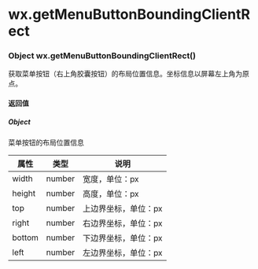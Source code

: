 # wx.getMenuButtonBoundingClientRect
### Object wx.getMenuButtonBoundingClientRect()

获取菜单按钮（右上角胶囊按钮）的布局位置信息。坐标信息以屏幕左上角为原点。

#### 返回值

##### Object

菜单按钮的布局位置信息

属性     | 类型     | 说明         
------ | ------ | -----------
width  | number | 宽度，单位：px   
height | number | 高度，单位：px   
top    | number | 上边界坐标，单位：px
right  | number | 右边界坐标，单位：px
bottom | number | 下边界坐标，单位：px
left   | number | 左边界坐标，单位：px
